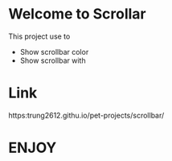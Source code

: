 # Welcome to Scrollar

This project use to
- Show scrollbar color
- Show scrollbar with

# Link

https:trung2612.githu.io/pet-projects/scrollbar/

# ENJOY